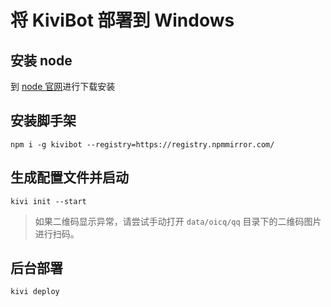 # 将 KiviBot 部署到 Windows

## 安装 node

到 [node 官网](https://nodejs.org/)进行下载安装

## 安装脚手架

```shell
npm i -g kivibot --registry=https://registry.npmmirror.com/
```

## 生成配置文件并启动

```shell
kivi init --start
```

> 如果二维码显示异常，请尝试手动打开 `data/oicq/qq` 目录下的二维码图片进行扫码。

## 后台部署

```shell
kivi deploy
```
